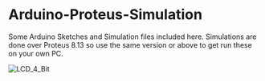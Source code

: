 # Arduino-Proteus-Simulation
Some Arduino Sketches and Simulation files included here. Simulations are done over Proteus 8.13 so use the same version or above to get run these on your own PC.


![LCD_4_Bit](https://user-images.githubusercontent.com/78910261/230719691-3e4fba07-00b4-4faf-95b9-60063b69a10d.png)
